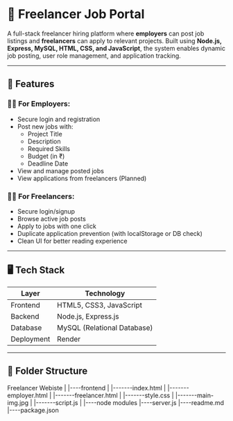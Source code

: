 # 💼 Freelancer Job Portal

A full-stack freelancer hiring platform where **employers** can post job listings and **freelancers** can apply to relevant projects. Built using **Node.js, Express, MySQL, HTML, CSS, and JavaScript**, the system enables dynamic job posting, user role management, and application tracking.

---

## 📌 Features

### 🧑‍💼 For Employers:
- Secure login and registration
- Post new jobs with:
  - Project Title
  - Description
  - Required Skills
  - Budget (in ₹)
  - Deadline Date
- View and manage posted jobs
- View applications from freelancers (Planned)

### 🧑‍💻 For Freelancers:
- Secure login/signup
- Browse active job posts
- Apply to jobs with one click
- Duplicate application prevention (with localStorage or DB check)
- Clean UI for better reading experience

---

## 🖥️ Tech Stack

| Layer         | Technology                        |
|---------------|-----------------------------------|
| Frontend      | HTML5, CSS3, JavaScript           |
| Backend       | Node.js, Express.js               |
| Database      | MySQL (Relational Database)       |
| Deployment    | Render             |

---

## 📂 Folder Structure

Freelancer Webiste
|
|----frontend
|      |-------index.html
|      |-------employer.html
|      |-------freelancer.html
|      |-------style.css
|      |-------main-img.jpg
|      |-------script.js
|
|----node modules
|----server.js
|----readme.md
|----package.json





